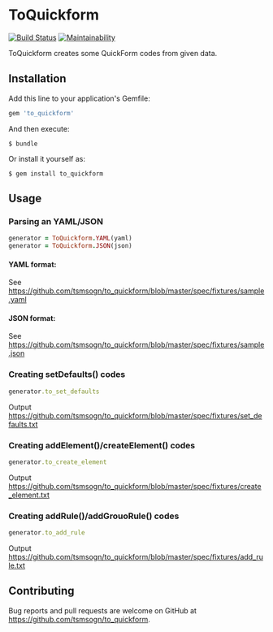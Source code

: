 # ToQuickform

[![Build Status](https://travis-ci.org/tsmsogn/to_quickform.svg?branch=master)](https://travis-ci.org/tsmsogn/to_quickform)
[![Maintainability](https://api.codeclimate.com/v1/badges/262bb600c07307111ee0/maintainability)](https://codeclimate.com/github/tsmsogn/to_quickform/maintainability)

ToQuickform creates some QuickForm codes from given data.

## Installation

Add this line to your application's Gemfile:

```ruby
gem 'to_quickform'
```

And then execute:

    $ bundle

Or install it yourself as:

    $ gem install to_quickform

## Usage

### Parsing an YAML/JSON 

```ruby
generator = ToQuickform.YAML(yaml)
generator = ToQuickform.JSON(json)
```

#### YAML format:

See https://github.com/tsmsogn/to_quickform/blob/master/spec/fixtures/sample.yaml

#### JSON format:

See https://github.com/tsmsogn/to_quickform/blob/master/spec/fixtures/sample.json

### Creating setDefaults() codes

```ruby
generator.to_set_defaults
```

Output https://github.com/tsmsogn/to_quickform/blob/master/spec/fixtures/set_defaults.txt

### Creating addElement()/createElement() codes

```ruby
generator.to_create_element
```

Output https://github.com/tsmsogn/to_quickform/blob/master/spec/fixtures/create_element.txt

### Creating addRule()/addGrouoRule() codes

```ruby
generator.to_add_rule
```

Output https://github.com/tsmsogn/to_quickform/blob/master/spec/fixtures/add_rule.txt

## Contributing

Bug reports and pull requests are welcome on GitHub at https://github.com/tsmsogn/to_quickform.
